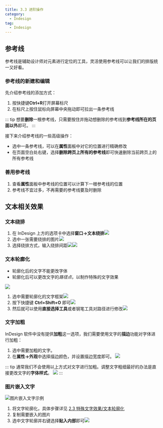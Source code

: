 ```yaml
---
title: 3.3 进阶操作
category:
  - Indesign
tag:
  - Indesign
---
```


## 参考线
参考线是辅助设计师对元素进行定位的工具，灵活使用参考线可以让我们的排版统一又好看。

### 参考线的新建和编辑
先介绍参考线的添加方式：
1. 按快捷键**Ctrl+R**打开屏幕标尺
2. 在标尺上按住鼠标向屏幕中央拖动即可拉出一条参考线

::: tip
想要**删除**一根参考线，只需要按住并拖动想删除的参考线到**参考线所在的页面以外**即可。
:::

接下来介绍参考线的一些高级操作：
- 选中一条参考线，可以在**属性**面板中对它的位置进行精确修改
- 在页面空白处右键，选择**删除跨页上所有的参考线**即可快速删除当前跨页上的所有参考线

### 善用参考线
1. 查看**属性**面板中参考线的位置可以计算下一根参考线的位置
2. 参考线不宜过多，不再需要的参考线要及时删除

## 文本相关效果

### 文本绕排
1. 在 InDesign 上方的选项卡中选择**窗口->文本绕排**![](../data/Pastedimage20230422022731.png)
2. 选中一张需要绕排的图片![](../data/Pastedimage20230422023043.png)
3. 选择绕排方式，输入绕排间距![](../data/Pastedimage20230422023254.png)![](../data/Pastedimage20230422023324.png)

### 文本轮廓化
- 轮廓化后的文字不能更改字体
- 轮廓化后可以更改文字的*路径点*，以制作特殊的文字效果

![](../data/Pastedimage20230422022221.png)
1. 选中需要轮廓化的文字框架![](../data/Pastedimage20230422021810.png)
2. 按下快捷键 **Ctrl+Shift+O** 即可![](../data/Pastedimage20230422021859.png)
3. 然后就可以使用**直接选择工具**或者钢笔工具对路径进行修改![](../data/Pastedimage20230422022542.png)

### 文字加粗
InDesign 软件中没有提供**加粗**这一选项，我们需要使用文字的**描边**功能对字体进行加粗：
1. 选中需要加粗的文字。  
2. 在**属性->外观**中选择描边颜色，并设置描边宽度即可。
![](../data/Pastedimage20230502180842.png)

::: tip
通常我们不会使用以上方式对文字进行加粗。调整文字粗细最好的办法是直接更改文字的**字体样式**。
![](../data/Pastedimage20230502181049.png)
:::

### 图片嵌入文字

![图片嵌入文字示例](../data/Pastedimage20230808134900.png)

1. 将文字轮廓化，具体步骤详见 [2.3 特殊文字效果/文本轮廓化](#文本轮廓化)
2. 复制需要嵌入的图片
3. 选中文字轮廓并右键选择**贴入内部**即可![](../data/Pastedimage20230808135328.png)
